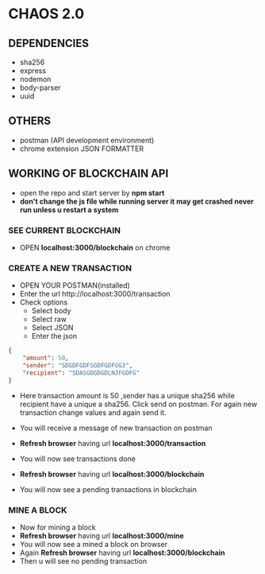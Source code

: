 # CHAOS 2.0

## DEPENDENCIES

* sha256
* express
* nodemon
* body-parser
* uuid

## OTHERS

* postman (API development environment)
* chrome extension JSON FORMATTER

## WORKING OF BLOCKCHAIN API

* open the repo and start server by **npm start**
* **don't change the js file while running server it may get crashed never run unless u restart a system**

### SEE CURRENT BLOCKCHAIN

* OPEN **localhost:3000/blockchain** on chrome

### CREATE A NEW TRANSACTION

* OPEN YOUR POSTMAN(installed)
* Enter the url http://localhost:3000/transaction
* Check options
  * Select body
  * Select raw
  * Select JSON
  * Enter the json
  
```json
{
    "amount": 50,
    "sender": "SDGDFGDFSGDFGDFGG3",
    "recipient": "SDASGDGDGDLNJFGDFG"
}
```

* Here transaction amount is 50 ,sender has a unique sha256 while recipient have a unique a sha256. Click send on postman. For again new transaction change values and again send it.
* You will receive a message of new transaction on postman

* **Refresh browser** having url **localhost:3000/transaction**
* You will now see transactions done
* **Refresh browser** having url **localhost:3000/blockchain**
* You will now see a pending transactions in blockchain

### MINE A BLOCK

* Now for mining a block
* **Refresh browser** having url **localhost:3000/mine**
* You will now see a mined a block on browser
* Again **Refresh browser** having url **localhost:3000/blockchain**
* Then u will see no pending transaction